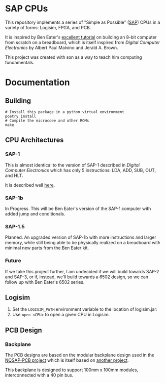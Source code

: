 # SAP CPUs

This repository implements a series of "Simple as Possible" ([SAP](https://en.wikipedia.org/wiki/Simple-As-Possible_computer)) CPUs
in a variety of forms: Logisim, FPGA, and PCB.

It is inspired by Ben Eater's [excellent tutorial](https://eater.net/8bit) on building an 8-bit computer from scratch on a
breadboard, which is itself inspired from *Digital Computer Electronics* by Albert Paul Malvino and Jerald A. Brown.

This project was created with son as a way to teach him computing fundamentals.

# Documentation

## Building
```
# Install this package in a python virtual environment
poetry install
# Compile the microcoee and other ROMs
make
```

## CPU Architectures

### SAP-1

This is almost identical to the version of SAP-1 described in *Digital Computer Electronics* which has only 5 instructions:
LDA, ADD, SUB, OUT, and HLT.

It is described well [here](https://deeprajbhujel.blogspot.com/2015/12/sap-1-instructions-and-instruction-cycle.html).

### SAP-1b

In Progress. This will be Ben Eater's version of the SAP-1 computer with added jump and conditionals.

### SAP-1.5

Planned. An upgraded version of SAP-1b with more instructions and larger memory, while still being able to be physically
realized on a breadboard with minimal new parts from the Ben Eater kit.

### Future

If we take this project further, I am undecided if we will build towards SAP-2 and SAP-3, or if, instead, we'll build
towards a 6502 design, so we can follow up with Ben Eater's 6502 series.

## Logisim

1. Set the `LOGISIM_PATH` environment variable to the location of logisim.jar:
3. Use `open <CPU>` to open a given CPU in Logisim.

## PCB Design

### Backplane

The PCB designs are based on the modular backplane design used in the [NQSAP-PCB project](https://tomnisbet.github.io/nqsap-pcb/)
which is itself based on [another project](https://www.reddit.com/r/beneater/comments/pn4j6j/finally_complete_with_all_bugs_fixed/).

This backplane is designed to support 100mm x 100mm modules, interconnected with a 40 pin bus.

